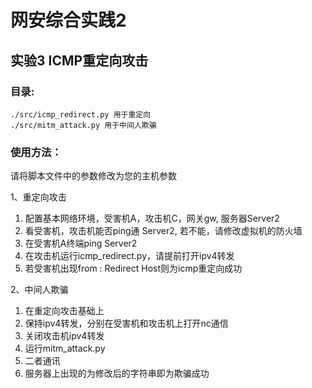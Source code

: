 # 网安综合实践2
## 实验3 ICMP重定向攻击

### 目录:

    ./src/icmp_redirect.py 用于重定向
    ./src/mitm_attack.py 用于中间人欺骗

### 使用方法：

请将脚本文件中的参数修改为您的主机参数

1、重定向攻击


1. 配置基本网络环境，受害机A，攻击机C，网关gw, 服务器Server2
2. 看受害机，攻击机能否ping通 Server2, 若不能，请修改虚拟机的防火墙
3. 在受害机A终端ping Server2
4. 在攻击机运行icmp_redirect.py，请提前打开ipv4转发
5. 若受害机出现from : Redirect Host则为icmp重定向成功
   

2、中间人欺骗

1. 在重定向攻击基础上
2. 保持ipv4转发，分别在受害机和攻击机上打开nc通信
3. 关闭攻击机ipv4转发
4. 运行mitm_attack.py
5. 二者通讯
6. 服务器上出现的为修改后的字符串即为欺骗成功

